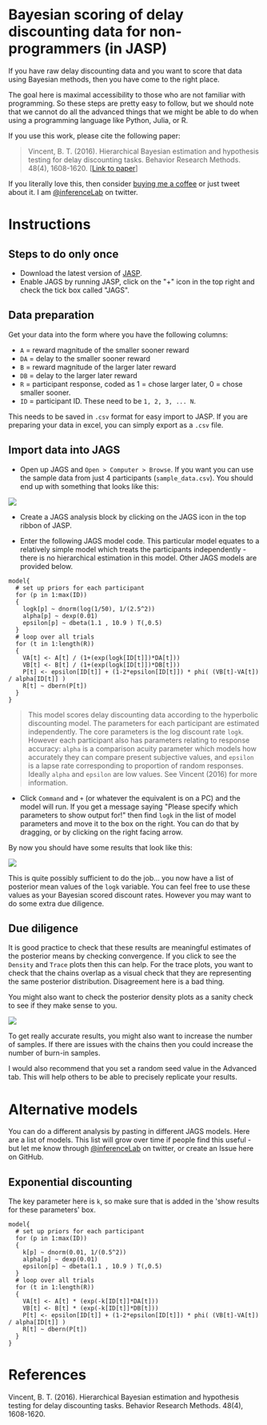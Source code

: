# Bayesian scoring of delay discounting data for non-programmers (in JASP)

If you have raw delay discounting data and you want to score that data using Bayesian methods, then you have come to the right place.

The goal here is maximal accessibility to those who are not familiar with programming. So these steps are pretty easy to follow, but we should note that we cannot do all the advanced things that we might be able to do when using a programming language like Python, Julia, or R.

If you use this work, please cite the following paper:
> Vincent, B. T. (2016). Hierarchical Bayesian estimation and hypothesis testing for delay discounting tasks. Behavior Research Methods. 48(4), 1608-1620. [[Link to paper](https://link.springer.com/article/10.3758/s13428-015-0672-2)]

If you literally love this, then consider [buying me a coffee](https://www.buymeacoffee.com/drben) or just tweet about it. I am [@inferenceLab](https://twitter.com/inferencelab) on twitter.

# Instructions

## Steps to do only once
- Download the latest version of [JASP](https://jasp-stats.org).
- Enable JAGS by running JASP, click on the "+" icon in the top right and check the tick box called "JAGS".

## Data preparation
Get your data into the form where you have the following columns:
- `A` = reward magnitude of the smaller sooner reward
- `DA` = delay to the smaller sooner reward
- `B` = reward magnitude of the larger later reward
- `DB` = delay to the larger later reward
- `R` = participant response, coded as 1 = chose larger later, 0 = chose smaller sooner.
- `ID` = participant ID. These need to be `1, 2, 3, ... N`.

This needs to be saved in `.csv` format for easy import to JASP. If you are preparing your data in excel, you can simply export as a `.csv` file.

## Import data into JAGS
- Open up JAGS and `Open > Computer > Browse`. If you want you can use the sample data from just 4 participants (`sample_data.csv`). You should end up with something that looks like this:

![](img/screenshot_data.png)

- Create a JAGS analysis block by clicking on the JAGS icon in the top ribbon of JASP.

- Enter the following JAGS model code. This particular model equates to a relatively simple model which treats the participants independently - there is no hierarchical estimation in this model. Other JAGS models are provided below.

```
model{
  # set up priors for each participant
  for (p in 1:max(ID))
  {
    logk[p] ~ dnorm(log(1/50), 1/(2.5^2))
    alpha[p] ~ dexp(0.01)
    epsilon[p] ~ dbeta(1.1 , 10.9 ) T(,0.5)
  }
  # loop over all trials
  for (t in 1:length(R))
  {
    VA[t] <- A[t] / (1+(exp(logk[ID[t]])*DA[t]))
    VB[t] <- B[t] / (1+(exp(logk[ID[t]])*DB[t]))
    P[t] <- epsilon[ID[t]] + (1-2*epsilon[ID[t]]) * phi( (VB[t]-VA[t]) / alpha[ID[t]] )
    R[t] ~ dbern(P[t])
  }  
}
```
> This model scores delay discounting data according to the hyperbolic discounting model. The parameters for each participant are estimated independently. The core parameters is the log discount rate `logk`. However each participant also has parameters relating to response accuracy: `alpha` is a comparison acuity parameter which models how accurately they can compare present subjective values, and `epsilon` is a lapse rate corresponding to proportion of random responses. Ideally `alpha` and `epsilon` are low values. See Vincent (2016) for more information.

- Click `Command` and `+` (or whatever the equivalent is on a PC) and the model will run. If you get a message saying "Please specify which parameters to show output for!" then find `logk` in the list of model parameters and move it to the box on the right. You can do that by dragging, or by clicking on the right facing arrow.

By now you should have some results that look like this:

![](img/screenshot_jags_result.png)

This is quite possibly sufficient to do the job... you now have a list of posterior mean values of the `logk` variable. You can feel free to use these values as your Bayesian scored discount rates. However you may want to do some extra due diligence.

## Due diligence

It is good practice to check that these results are meaningful estimates of the posterior means by checking convergence. If you click to see the `Density` and `Trace` plots then this can help. For the trace plots, you want to check that the chains overlap as a visual check that they are representing the same posterior distribution. Disagreement here is a bad thing.

You might also want to check the posterior density plots as a sanity check to see if they make sense to you.

![](img/screenshot_trace.png)

To get really accurate results, you might also want to increase the number of  samples. If there are issues with the chains then you could increase the number of burn-in samples. 

I would also recommend that you set a random seed value in the Advanced tab. This will help others to be able to precisely replicate your results.

# Alternative models
You can do a different analysis by pasting in different JAGS models. Here are a list of models. This list will grow over time if people find this useful - but let me know through [@inferenceLab](https://twitter.com/inferencelab) on twitter, or create an Issue here on GitHub.

## Exponential discounting
The key parameter here is `k`, so make sure that is added in the 'show results for these parameters' box.

```
model{
  # set up priors for each participant
  for (p in 1:max(ID))
  {
    k[p] ~ dnorm(0.01, 1/(0.5^2))
    alpha[p] ~ dexp(0.01)
    epsilon[p] ~ dbeta(1.1 , 10.9 ) T(,0.5)
  }
  # loop over all trials
  for (t in 1:length(R))
  {
    VA[t] <- A[t] * (exp(-k[ID[t]]*DA[t]))
    VB[t] <- B[t] * (exp(-k[ID[t]]*DB[t]))
    P[t] <- epsilon[ID[t]] + (1-2*epsilon[ID[t]]) * phi( (VB[t]-VA[t]) / alpha[ID[t]] )
    R[t] ~ dbern(P[t])
  }  
}
```


# References
Vincent, B. T. (2016). Hierarchical Bayesian estimation and hypothesis testing for delay discounting tasks. Behavior Research Methods. 48(4), 1608-1620.